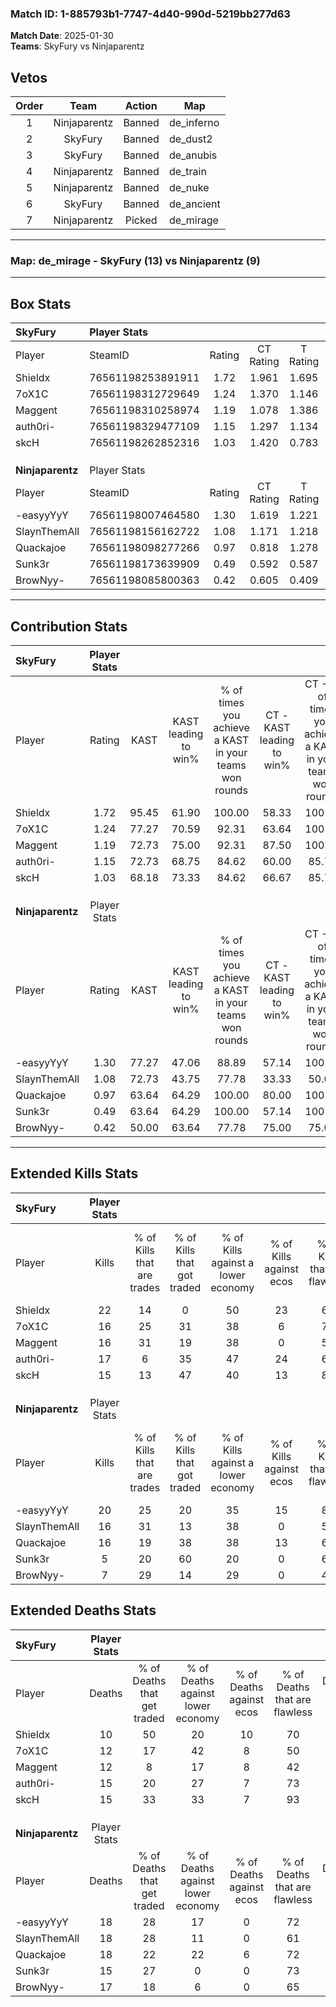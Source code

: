 ### Match ID: 1-885793b1-7747-4d40-990d-5219bb277d63  
**Match Date**: 2025-01-30  
**Teams**: SkyFury vs Ninjaparentz  

## Vetos  

| Order | Team | Action | Map |
| :---: | :--: | :----: | --- |
| 1 | Ninjaparentz | Banned | de_inferno |
| 2 | SkyFury | Banned | de_dust2 |
| 3 | SkyFury | Banned | de_anubis |
| 4 | Ninjaparentz | Banned | de_train |
| 5 | Ninjaparentz | Banned | de_nuke |
| 6 | SkyFury | Banned | de_ancient |
| 7 | Ninjaparentz | Picked | de_mirage |

---  

### **Map**: de_mirage - SkyFury (13) vs Ninjaparentz (9)  
---  

## Box Stats  

| **SkyFury**      | Player Stats      |        |           |          |       |       |       |         |        |      |     |
| :- | :- | :-: | :-: | :-: | :-: | :-: | :-: | :-: | :-: | :-: | :-: |
| Player           | SteamID           | Rating | CT Rating | T Rating | KAST  |  ADR  | Kills | Assists | Deaths | K/D  | HS% |
| Shieldx          | 76561198253891911 |  1.72  |   1.961   |  1.695   | 95.45 | 101.5 |  22   |    3    |   10   | 2.20 | 27  |
| 7oX1C            | 76561198312729649 |  1.24  |   1.370   |  1.146   | 77.27 | 81.9  |  16   |    4    |   12   | 1.33 | 50  |
| Maggent          | 76561198310258974 |  1.19  |   1.078   |  1.386   | 72.73 | 76.8  |  16   |    4    |   12   | 1.33 | 50  |
| auth0ri-         | 76561198329477109 |  1.15  |   1.297   |  1.134   | 72.73 | 77.9  |  17   |    1    |   15   | 1.13 | 70  |
| skcH             | 76561198262852316 |  1.03  |   1.420   |  0.783   | 68.18 | 69.2  |  15   |    6    |   15   | 1.00 | 53  |
|                  |                   |        |           |          |       |       |       |         |        |      |     |
|                  |                   |        |           |          |       |       |       |         |        |      |     |
|                  |                   |        |           |          |       |       |       |         |        |      |     |
| **Ninjaparentz** | Player Stats      |        |           |          |       |       |       |         |        |      |     |
| Player           | SteamID           | Rating | CT Rating | T Rating | KAST  |  ADR  | Kills | Assists | Deaths | K/D  | HS% |
| -easyyYyY        | 76561198007464580 |  1.30  |   1.619   |  1.221   | 77.27 | 99.4  |  20   |    2    |   18   | 1.11 | 45  |
| SlaynThemAll     | 76561198156162722 |  1.08  |   1.171   |  1.218   | 72.73 | 83.7  |  16   |    5    |   18   | 0.89 | 37  |
| Quackajoe        | 76561198098277266 |  0.97  |   0.818   |  1.278   | 63.64 | 75.0  |  16   |    2    |   18   | 0.89 | 56  |
| Sunk3r           | 76561198173639909 |  0.49  |   0.592   |  0.587   | 63.64 | 37.8  |   5   |    2    |   15   | 0.33 | 60  |
| BrowNyy-         | 76561198085800363 |  0.42  |   0.605   |  0.409   | 50.00 | 39.0  |   7   |    2    |   17   | 0.41 | 57  |
---  

## Contribution Stats  

| **SkyFury**      | Player Stats |       |                      |                                                        |                           |                                                             |                          |                                                            |
| :- | :-: | :-: | :-: | :-: | :-: | :-: | :-: | :-: |
| Player           |    Rating    | KAST  | KAST leading to win% | % of times you achieve a KAST in your teams won rounds | CT - KAST leading to win% | CT - % of times you achieve a KAST in your teams won rounds | T - KAST leading to win% | T - % of times you achieve a KAST in your teams won rounds |
| Shieldx          |     1.72     | 95.45 |        61.90         |                         100.00                         |           58.33           |                           100.00                            |          66.67           |                           100.00                           |
| 7oX1C            |     1.24     | 77.27 |        70.59         |                         92.31                          |           63.64           |                           100.00                            |          83.33           |                           83.33                            |
| Maggent          |     1.19     | 72.73 |        75.00         |                         92.31                          |           87.50           |                           100.00                            |          62.50           |                           83.33                            |
| auth0ri-         |     1.15     | 72.73 |        68.75         |                         84.62                          |           60.00           |                            85.71                            |          83.33           |                           83.33                            |
| skcH             |     1.03     | 68.18 |        73.33         |                         84.62                          |           66.67           |                            85.71                            |          83.33           |                           83.33                            |
|                  |              |       |                      |                                                        |                           |                                                             |                          |                                                            |
|                  |              |       |                      |                                                        |                           |                                                             |                          |                                                            |
|                  |              |       |                      |                                                        |                           |                                                             |                          |                                                            |
| **Ninjaparentz** | Player Stats |       |                      |                                                        |                           |                                                             |                          |                                                            |
| Player           |    Rating    | KAST  | KAST leading to win% | % of times you achieve a KAST in your teams won rounds | CT - KAST leading to win% | CT - % of times you achieve a KAST in your teams won rounds | T - KAST leading to win% | T - % of times you achieve a KAST in your teams won rounds |
| -easyyYyY        |     1.30     | 77.27 |        47.06         |                         88.89                          |           57.14           |                           100.00                            |          40.00           |                           80.00                            |
| SlaynThemAll     |     1.08     | 72.73 |        43.75         |                         77.78                          |           33.33           |                            50.00                            |          50.00           |                           100.00                           |
| Quackajoe        |     0.97     | 63.64 |        64.29         |                         100.00                         |           80.00           |                           100.00                            |          55.56           |                           100.00                           |
| Sunk3r           |     0.49     | 63.64 |        64.29         |                         100.00                         |           57.14           |                           100.00                            |          71.43           |                           100.00                           |
| BrowNyy-         |     0.42     | 50.00 |        63.64         |                         77.78                          |           75.00           |                            75.00                            |          57.14           |                           80.00                            |
---  

## Extended Kills Stats  

| **SkyFury**      | Player Stats |                            |                            |                                    |                         |                              |                                 |                                       |                    |           |
| :- | :-: | :-: | :-: | :-: | :-: | :-: | :-: | :-: | :-: | :-: |
| Player           |    Kills     | % of Kills that are trades | % of Kills that got traded | % of Kills against a lower economy | % of Kills against ecos | % of Kills that are flawless | % of Kills that are close duels | % of Kills that are assisted by flash | Pistol Round Kills | AWP Kills |
| Shieldx          |      22      |             14             |             0              |                 50                 |           23            |              64              |                5                |                   0                   |         18         |     1     |
| 7oX1C            |      16      |             25             |             31             |                 38                 |            6            |              75              |                6                |                   6                   |         1          |     1     |
| Maggent          |      16      |             31             |             19             |                 38                 |            0            |              56              |                6                |                   0                   |         0          |     4     |
| auth0ri-         |      17      |             6              |             35             |                 47                 |           24            |              65              |               12                |                   0                   |         0          |     0     |
| skcH             |      15      |             13             |             47             |                 40                 |           13            |              80              |                0                |                   0                   |         1          |     1     |
|                  |              |                            |                            |                                    |                         |                              |                                 |                                       |                    |           |
|                  |              |                            |                            |                                    |                         |                              |                                 |                                       |                    |           |
|                  |              |                            |                            |                                    |                         |                              |                                 |                                       |                    |           |
| **Ninjaparentz** | Player Stats |                            |                            |                                    |                         |                              |                                 |                                       |                    |           |
| Player           |    Kills     | % of Kills that are trades | % of Kills that got traded | % of Kills against a lower economy | % of Kills against ecos | % of Kills that are flawless | % of Kills that are close duels | % of Kills that are assisted by flash | Pistol Round Kills | AWP Kills |
| -easyyYyY        |      20      |             25             |             20             |                 35                 |           15            |              80              |                0                |                   0                   |         8          |     3     |
| SlaynThemAll     |      16      |             31             |             13             |                 38                 |            0            |              56              |                6                |                   0                   |         0          |     0     |
| Quackajoe        |      16      |             19             |             38             |                 38                 |           13            |              63              |                6                |                   6                   |         0          |     1     |
| Sunk3r           |      5       |             20             |             60             |                 20                 |            0            |              60              |               20                |                   0                   |         1          |     0     |
| BrowNyy-         |      7       |             29             |             14             |                 29                 |            0            |              43              |                0                |                   0                   |         0          |     3     |
## Extended Deaths Stats  

| **SkyFury**      | Player Stats |                             |                                   |                          |                               |                            |                           |               |
| :- | :-: | :-: | :-: | :-: | :-: | :-: | :-: | :-: |
| Player           |    Deaths    | % of Deaths that get traded | % of Deaths against lower economy | % of Deaths against ecos | % of Deaths that are flawless | % of Deaths that are close | % of Deaths while blinded | Deaths to AWP |
| Shieldx          |      10      |             50              |                20                 |            10            |              70               |             0              |             0             |       2       |
| 7oX1C            |      12      |             17              |                42                 |            8             |              50               |             8              |             0             |       0       |
| Maggent          |      12      |              8              |                17                 |            8             |              42               |             17             |             0             |       2       |
| auth0ri-         |      15      |             20              |                27                 |            7             |              73               |             0              |             0             |       3       |
| skcH             |      15      |             33              |                33                 |            7             |              93               |             0              |             7             |       2       |
|                  |              |                             |                                   |                          |                               |                            |                           |               |
|                  |              |                             |                                   |                          |                               |                            |                           |               |
|                  |              |                             |                                   |                          |                               |                            |                           |               |
| **Ninjaparentz** | Player Stats |                             |                                   |                          |                               |                            |                           |               |
| Player           |    Deaths    | % of Deaths that get traded | % of Deaths against lower economy | % of Deaths against ecos | % of Deaths that are flawless | % of Deaths that are close | % of Deaths while blinded | Deaths to AWP |
| -easyyYyY        |      18      |             28              |                17                 |            0             |              72               |             11             |             6             |       5       |
| SlaynThemAll     |      18      |             28              |                11                 |            0             |              61               |             11             |             0             |       2       |
| Quackajoe        |      18      |             22              |                22                 |            6             |              72               |             6              |             0             |       4       |
| Sunk3r           |      15      |             27              |                 0                 |            0             |              73               |             0              |             0             |       3       |
| BrowNyy-         |      17      |             18              |                 6                 |            0             |              65               |             0              |             0             |       6       |

